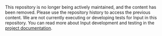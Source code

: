 This repository is no longer being actively maintained, and the content has
been removed. Please use the repository history to access the previous content.
We are not currently executing or developing tests for Input in this repository.
You can read more about Input development and testing in the
[project documentation](http://fjord.readthedocs.org/).
